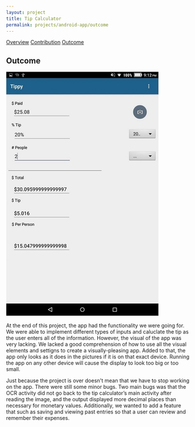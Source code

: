 ```yaml
---
layout: project
title: Tip Calculator
permalink: projects/android-app/outcome
---
```


<div class="ui three item menu">
  <a href="/projects/android-app/overview" class="item">Overview</a>
  <a href="/projects/android-app/contribution" class="item">Contribution</a>
  <a href="/projects/android-app/outcome" class="active item">Outcome</a>
</div>

<h2>Outcome</h2>

<img class="ui medium right floated rounded image" src="/images/android-app/android-app_ui2.png">

<p>
At the end of this project, the app had the functionality we were going for. We were able to implement different types of inputs and caluclate the tip as the user enters all of the information. However, the visual of the app was very lacking. We lacked a good comprehension of how to use all the visual elements and settigns to create a visually-pleasing app. Added to that, the app only looks as it does in the pictures if it is on that exact device. Running the app on any other device will cause the display to look too big or too small. 
</p>

<p>
Just because the project is over doesn't mean that we have to stop working on the app. There were still some minor bugs. Two main bugs was that the OCR activity did not go back to the tip calculator’s main activity after reading the image, and the output displayed more decimal places than necessary for monetary values. Additionally, we wanted to add a feature that such as saving and viewing past entries so that a user can review and remember their expenses.
</p>

